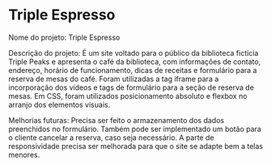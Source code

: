 # Triple Espresso

Nome do projeto: Triple Espresso

Descrição do projeto: É um site voltado para o público da biblioteca fictícia Triple Peaks e apresenta o café da biblioteca, com informações de contato, endereço, horário de funcionamento, dicas de receitas e formulário para a reserva de mesas do café. Foram utilizadas a tag iframe para a incorporação dos vídeos e tags de formulário para a seção de reserva de mesas. Em CSS, foram utilizados posicionamento absoluto e flexbox no arranjo dos elementos visuais.

Melhorias futuras: Precisa ser feito o armazenamento dos dados preenchidos no formulário. Também pode ser implementado um botão para o cliente cancelar a reserva, caso seja necessário. A parte de responsividade precisa ser melhorada para que o site se adapte bem a telas menores.
